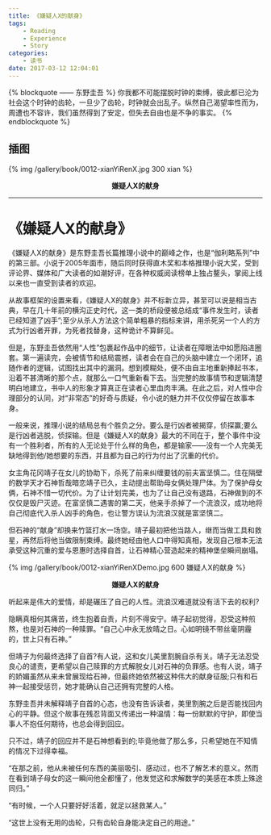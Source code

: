 ```yaml
---
title: 《嫌疑人X的献身》
tags:
	- Reading
	- Experience
	- Story
categories:
	- 读书
date: 2017-03-12 12:04:01
---
```


{% blockquote —— 东野圭吾 %}
你我都不可能摆脱时钟的束缚，彼此都已沦为社会这个时钟的齿轮，一旦少了齿轮，时钟就会出乱子。纵然自己渴望率性而为，周遭也不容许，我们虽然得到了安定，但失去自由也是不争的事实。
{% endblockquote %}

<!-- more -->

## 插图
{% img /gallery/book/0012-xianYiRenX.jpg 300 xian %}
<p align="center"><b>嫌疑人X的献身</b></p>

-----

# 《嫌疑人X的献身》

《嫌疑人X的献身》是东野圭吾长篇推理小说中的巅峰之作，也是“伽利略系列”中的第三部。小说于2005年面市，随后同时获得直木奖和本格推理小说大奖，受到评论界、媒体和广大读者的如潮好评，在各种权威阅读榜单上独占鳌头，掌阅上线以来也一直受到读者的欢迎。

从故事框架的设置来看，《嫌疑人X的献身》并不标新立异，甚至可以说是相当古典，早在几十年前的横沟正史时代，这一类的桥段便被总结成“事件发生时，读者已经知道了凶手”;至少从杀人方法这个简单粗暴的指标来讲，用杀死另一个人的方式为行凶者开罪，为死者找替身，这种诡计不算鲜见。

但是，东野圭吾依然用“人性”包裹起作品中的细节，让读者在障眼法中如愿陷进圈套。第一遍读完，会被情节和结局震撼，读者会在自己的头脑中建立一个闭环，追随作者的逻辑，试图找出其中的漏洞。想到模糊处，便不由自主地重新捧起书本，沿着不甚清晰的那个点，就那么一口气重新看下去。当完整的故事情节和逻辑清楚明白地建立，书中人的形象才算真正在读者心里血肉丰满。在此之后，对人性中合理部分的认同，对“非常态”的好奇与质疑，令小说的魅力并不仅仅停留在故事本身。

一般来说，推理小说的结局总有个胜负之分。要么是行凶者被揭穿，侦探赢;要么是行凶者逃脱，侦探输。但是《嫌疑人X的献身》最大的不同在于，整个事件中没有一个胜利者，所有的人无论处于什么样的角色，都是输家——没有一个人完美无缺地得到他/她想要的东西，并且都为自己的行为付出了沉重的代价。

女主角花冈靖子在女儿的协助下，杀死了前来纠缠要钱的前夫富坚慎二。住在隔壁的数学天才石神哲哉暗恋靖子已久，主动提出帮助母女俩处理尸体。为了保护母女俩，石神不惜一切代价。为了让计划完美，也为了让自己没有退路，石神做到的不仅仅是毁尸灭迹。在富坚慎二遇害的第二天，他亲手杀掉了一个流浪汉，成功地将自己彻底代入杀人凶手的角色，也让警方误认为流浪汉就是富坚慎二。

但石神的“献身”却换来竹篮打水一场空。靖子最初把他当路人，继而当做工具和救星，再然后将他当做限制束缚。最终她经由他人口中得知真相，发现自己根本无法承受这种沉重的爱与恩惠时选择自首，让石神精心营造起来的精神堡垒瞬间崩塌。

{% img /gallery/book/0012-xianYiRenXDemo.jpg 600 嫌疑人X的献身 %}
<p align="center"><b>嫌疑人X的献身</b></p>

听起来是伟大的爱情，却是碾压了自己的人性。流浪汉难道就没有活下去的权利?

隐瞒真相何其痛苦，终生抱着自责，片刻不得安宁。靖子起初觉得，忍受这种煎熬，也是对石神的一种赎罪。“自己心中永无放晴之日。心如明镜不带丝毫阴霾的，世上只有石神。”

但靖子为何最终选择了自首?有人说，这和女儿美里割腕自杀有关。靖子无法忍受良心的谴责，更希望以自己赎罪的方式解脱女儿对石神的负罪感。也有人说，靖子的娇媚虽然从来未曾展现给石神，但最终她依然被这种伟大的献身征服;只有和石神一起接受惩罚，她才能确认自己还拥有完整的人格。

东野圭吾并未解释靖子自首的心态，也没有告诉读者，美里割腕之后是否能找回内心的平静。但这个故事在残忍背面又传递出一种温情：每一份默默的守护，即使当事人不抱任何期待，也总会得到回应。

只不过，靖子的回应并不是石神想看到的;毕竟他做了那么多，只希望她在不知情的情况下过得幸福。

“在那之前，他从未被任何东西的美丽吸引、感动过，也不了解艺术的意义。然而在看到靖子母女的这一瞬间他全都懂了，他发觉这和求解数学的美感在本质上殊途同归。”

“有时候，一个人只要好好活着，就足以拯救某人。”

“这世上没有无用的齿轮，只有齿轮自身能决定自己的用途。”